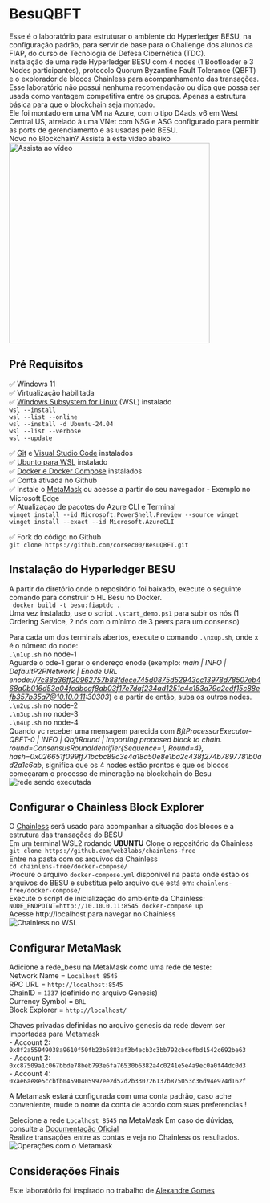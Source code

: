# BesuQBFT
Esse é o laboratório para estruturar o ambiente do Hyperledger BESU, na configuração padrão, para servir de base para o Challenge dos alunos da FIAP, do curso de Tecnologia de Defesa Cibernética (TDC).<br />
Instalação de uma rede Hyperledger BESU com 4 nodes (1 Bootloader e 3 Nodes participantes), protocolo Quorum Byzantine Fault Tolerance (QBFT) e o explorador de blocos Chainless para acompanhamento das transações. <br />
Esse laboratório não possui nenhuma recomendação ou dica que possa ser usada como vantagem competitiva entre os grupos. Apenas a estrutura básica para que o blockchain seja montado. <br />
Ele foi montado em uma VM na Azure, com o tipo D4ads_v6 em West Central US, atrelado à uma VNet com NSG e ASG configurado para permitir as ports de gerenciamento e as usadas pelo BESU. <br />
Novo no Blockchain? Assista à este vídeo abaixo<br />
<a href="https://www.youtube.com/watch?v=6e4Q_hzTv90" target="_blank">
  <img src="https://img.youtube.com/vi/6e4Q_hzTv90/maxresdefault.jpg" alt="Assista ao vídeo" width="400" />
</a>
## Pré Requisitos
✅ Windows 11 <br />
✅ Virtualização habilitada <br />
✅ [Windows Subsystem for Linux](https://docs.microsoft.com/pt-br/windows/wsl/install) (WSL) instalado <br />
    ```wsl --install```<br />
    ```wsl --list --online ```<br />
    ```wsl --install -d Ubuntu-24.04 ```<br />
    ```wsl --list --verbose  ```<br />
    ```wsl --update```<br />

✅ [Git](https://git-scm.com/download/win) e [Visual Studio Code](https://code.visualstudio.com/download) instalados<br />
✅ [Ubunto para WSL](https://apps.microsoft.com/detail/9nz3klhxdjp5?hl=en-US&gl=US) instalado<br />
✅ [Docker e Docker Compose](https://www.docker.com/products/docker-desktop/) instalados<br />
✅ Conta ativada no Github<br />
✅ Instale o [MetaMask](https://microsoftedge.microsoft.com/addons/detail/metamask/ejbalbakoplchlghecdalmeeeajnimhm) ou acesse a partir do seu navegador - Exemplo no Microsoft Edge<br />
✅ Atualizaçao de pacotes do Azure CLI e Terminal <br />
    ```winget install --id Microsoft.PowerShell.Preview --source winget```<br />
    ```winget install --exact --id Microsoft.AzureCLI```<br />

✅ Fork do código no Github<br />
    ```git clone https://github.com/corsec00/BesuQBFT.git```    
## Instalação do Hyperledger BESU
A partir do diretório onde o repositório foi baixado, execute o seguinte comando para construir o HL Besu no Docker.<br />
``` docker build -t besu:fiaptdc .```<br />
Uma vez instalado, use o script ```.\start_demo.ps1``` para subir os nós (1 Ordering Service, 2 nós com o mínimo de 3 peers para um consenso)<p>
Para cada um dos terminais abertos, execute o comando ```.\nxup.sh```, onde x é o número do node:<br />
```.\n1up.sh``` no node-1<br />
Aguarde o ode-1 gerar o endereço enode (exemplo: *main | INFO  | DefaultP2PNetwork | Enode URL enode://7c88a36ff20962757b88fdece745d0875d52943cc13978d78507eb468a0b016d53a04fcdbcaf8ab03f17e7daf234ad1251a4c153a79a2edf15c88efb357b35a7@10.10.0.11:30303*) e a partir de então, suba os outros nodes.<br />
```.\n2up.sh``` no node-2<br />
```.\n3up.sh``` no node-3<br />
```.\n4up.sh``` no node-4<br />
Quando vc receber uma mensagem parecida com *BftProcessorExecutor-QBFT-0 | INFO  | QbftRound | Importing proposed block to chain. round=ConsensusRoundIdentifier{Sequence=1, Round=4}, hash=0x026651f099ff71bcbc89c3e4a18a50e8e1ba2c438f274b7897781b0ad2a1c6ab*, significa que os 4 nodes estão prontos e que os blocos começaram o processo de mineração na blockchain do Besu<br />
![rede sendo executada](img/4nodes.jpg)
## Configurar o Chainless Block Explorer
O [Chainless](https://besu.hyperledger.org/private-networks/how-to/monitor/chainlens) será usado para acompanhar a situação dos blocos e a estrutura das transações do BESU<br />
Em um terminal WSL2 rodando **UBUNTU** Clone o repositório da Chainless<br />
```git clone https://github.com/web3labs/chainlens-free```<br />
Entre na pasta com os arquivos da Chainless<br />
```cd chainlens-free/docker-compose/```<br />
Procure o arquivo `docker-compose.yml` disponível na pasta onde estão os arquivos do BESU e substitua pelo arquivo que está em: `chainlens-free/docker-compose/`<br />
Execute o script de inicialização do ambiente da Chainless:<br />
    ```NODE_ENDPOINT=http://10.10.0.11:8545 docker-compose up```<br />
    Acesse http://localhost para navegar no Chainless<br />
![Chainless no WSL](img/Chainless.jpg)
## Configurar MetaMask
Adicione a rede_besu na MetaMask como uma rede de teste:<br />
    Network Name =     `Localhost 8545`<br />
    RPC URL =          `http://localhost:8545`<br />
    ChainID =          `1337` (definido no arquivo Genesis)<br />
    Currency Symbol =  `BRL`<br />
    Block Explorer =   `http://localhost/`<br />

Chaves privadas definidas no arquivo genesis da rede devem ser importadas para Metamask <br />
    - Account 2: ```0x8f2a55949038a9610f50fb23b5883af3b4ecb3c3bb792cbcefbd1542c692be63```<br />
    - Account 3: ```0xc87509a1c067bbde78beb793e6fa76530b6382a4c0241e5e4a9ec0a0f44dc0d3    ```<br />
    - Account 4: ```0xae6ae8e5ccbfb04590405997ee2d52d2b330726137b875053c36d94e974d162f```<br />

A Metamask estará configurada com uma conta padrão, caso ache conveniente, mude o nome da conta de acordo com suas preferencias !

Selecione a rede `Localhost 8545` na MetaMask
Em caso de dúvidas, consulte a [Documentação Oficial](https://besu.hyperledger.org/private-networks/tutorials/quickstart#create-a-transaction-using-metamask)<br />
Realize transações entre as contas e veja no Chainless os resultados.<br />
![Operações com o Metamask](img/metamask.jpg)
## Considerações Finais
Este laboratório foi inspirado no trabalho de [Alexandre Gomes](https://github.com/alexandregomes3112)
